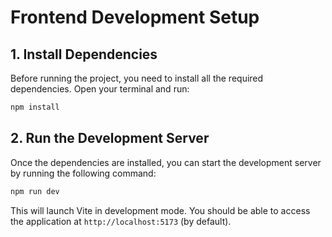 # Frontend Development Setup

## 1. Install Dependencies

Before running the project, you need to install all the required dependencies. Open your terminal and run:

```bash
npm install
```

## 2. Run the Development Server

Once the dependencies are installed, you can start the development server by running the following command:

```bash
npm run dev
```

This will launch Vite in development mode. You should be able to access the application at `http://localhost:5173` (by default).
